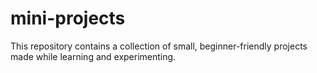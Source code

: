 # mini-projects
 This repository contains a collection of small, beginner-friendly projects made while learning and experimenting.
